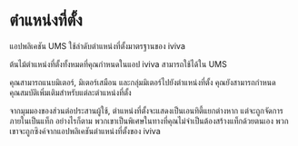 # ตำแหน่งที่ตั้ง

แอปพลิเคชัน UMS ใช้ลำดับตำแหน่งที่ตั้งมาตรฐานของ iviva

ต้นไม้ตำแหน่งที่ตั้งทั้งหมดที่คุณกำหนดในแอป iviva สามารถใช้ได้ใน UMS



คุณสามารถแนบมิเตอร์, มิเตอร์เสมือน และกลุ่มมิเตอร์ไปยังตำแหน่งที่ตั้ง คุณยังสามารถกำหนดคุณสมบัติเพิ่มเติมสำหรับแต่ละตำแหน่งที่ตั้ง

จากมุมมองของส่วนต่อประสานผู้ใช้, ตำแหน่งที่ตั้งจะแสดงเป็นเอนทิตี้แยกต่างหาก แต่จะถูกจัดการภายในเป็นแท็ก อย่างไรก็ตาม พวกเขาเป็นพิเศษในทางที่คุณไม่จำเป็นต้องสร้างแท็กด้วยตนเอง พวกเขาจะถูกซิงค์จากแอปพลิเคชันตำแหน่งที่ตั้งของ iviva
